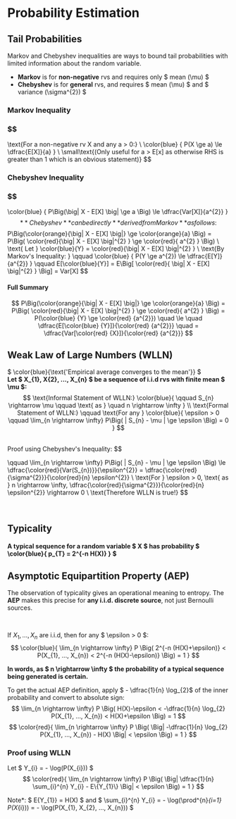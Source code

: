 # Probability Estimation

## Tail Probabilities
Markov and Chebyshev inequalities are ways to bound tail
probabilities with limited information about the random variable.
* **Markov** is for **non-negative** rvs and requires only $ mean (\mu) $ 
* **Chebyshev** is for **general** rvs, and requires $ mean (\mu) $ and $ variance (\sigma^{2}) $

### Markov Inequality

### $$ 
\text{For a non-negative rv X and any a > 0:} \\
\color{blue} { P(X \ge a) \le \dfrac{E[X]}{a} }
\\
\small\text{(Only useful for a > E[x] as otherwise RHS is greater than 1 which is an obvious statement)}
$$

### Chebyshev Inequality

### $$ 
\color{blue} { P\Big(\big| X - E[X] \big| \ge a \Big) \le \dfrac{Var[X]}{a^{2}} }
$$
**Chebyshev** can be directly **derived from Markov** as follows:
$$
P\Big(\color{orange}{\big| X - E[X] \big|} \ge \color{orange}{a} \Big) = P\Big( \color{red}{\big| X - E[X] \big|^{2} } \ge \color{red}{ a^{2} } \Big)
\\
\text{ Let } \color{blue}{Y} = \color{red}{\big| X - E[X] \big|^{2} }
\\
\text{By Markov's Inequality: } \qquad
\color{blue} { P(Y \ge a^{2}) \le \dfrac{E[Y]}{a^{2}} } \qquad
E[\color{blue}{Y}] = E\Big[ \color{red}{ \big| X - E[X] \big|^{2} } \Big] = Var[X]
$$
#### Full Summary
$$
P\Big(\color{orange}{\big| X - E[X] \big|} \ge \color{orange}{a} \Big) = P\Big( \color{red}{\big| X - E[X] \big|^{2} } \ge \color{red}{ a^{2} } \Big) = P(\color{blue} {Y} \ge \color{red} {a^{2}}) \quad \le \quad \dfrac{E[\color{blue} {Y}]}{\color{red} {a^{2}}}  \quad = \dfrac{Var[\color{red} {X}]}{\color{red} {a^{2}}} 
$$

## Weak Law of Large Numbers (WLLN)

$ \color{blue}{\text{'Empirical average converges to the mean'}} $
</br>
**Let $ X_{1}, X{2}, ..., X_{n} $ be a sequence of i.i.d rvs with finite mean $ \mu $:**
$$
\text{Informal Statement of WLLN:} \color{blue}{ \qquad S_{n} \rightarrow \mu \qquad \text{ as } \quad n \rightarrow \infty }
\\
\text{Formal Statement of WLLN:} \qquad
\text{For any } \color{blue}{ \epsilon > 0
\qquad \lim_{n \rightarrow \infty} P\Big( | S_{n} - \mu | \ge \epsilon \Big) = 0 }
$$

</br>
Proof using Chebyshev's Inequality:
$$

\qquad \lim_{n \rightarrow \infty} P\Big( | S_{n} - \mu | \ge \epsilon \Big) \le \dfrac{\color{red}{Var(S_{n})}}{\epsilon^{2}} = \dfrac{\color{red}{\sigma^{2}}}{\color{red}{n} \epsilon^{2}}
\\
\text{For } \epsilon > 0, \text{ as } n \rightarrow \infty, \dfrac{\color{red}{\sigma^{2}}}{\color{red}{n} \epsilon^{2}} \rightarrow 0
\\
\text{Therefore WLLN is true!}
$$

</br>

## Typicality
#### A typical sequence for a random variable $ X $ has probability $ \color{blue}{ p_{T} = 2^{-n H(X)} } $ 

## Asymptotic Equipartition Property (AEP)
The observation of typicality gives an operational meaning to entropy.
The **AEP** makes this precise for **any i.i.d. discrete source**, not just Bernoulli sources.

</br>

If $X_{1}, ..., X_{n}$ are i.i.d, then for any $ \epsilon > 0 $:
$$ \color{blue}{ \lim_{n \rightarrow \infty} P \Big( 2^{-n (H(X)+\epsilon)} < P(X_{1}, ..., X_{n}) < 2^{-n (H(X)-\epsilon)} \Big) = 1 } $$

**In words, as $ n \rightarrow \infty $ the probability of a typical sequence being generated is certain.**
</br>

To get the actual AEP definition, apply $ - \dfrac{1}{n} \log_{2}$ of the inner probability and convert to absolute sign:
$$ \lim_{n \rightarrow \infty} P \Big( H(X)-\epsilon < -\dfrac{1}{n} \log_{2} P(X_{1}, ..., X_{n}) < H(X)+\epsilon \Big) = 1 $$
$$ \color{red}{ \lim_{n \rightarrow \infty} P \Big( \Big| -\dfrac{1}{n} \log_{2} P(X_{1}, ..., X_{n}) - H(X) \Big| < \epsilon \Big) = 1 } $$

### Proof using WLLN

Let $ Y_{i} = - \log(P(X_{i})) $
$$ \color{red}{ \lim_{n \rightarrow \infty} P \Big( \Big| \dfrac{1}{n} \sum_{i}^{n} Y_{i} - E\{Y_{1}\} \Big| < \epsilon \Big) = 1 } $$

Note*: $ E\{Y_{1}\} = H(X) $ and $ \sum_{i}^{n} Y_{i} = - \log(\prod^{n}_{i=1} P(X_{i})) = - \log(P(X_{1}, X_{2}, ..., X_{n})) $



